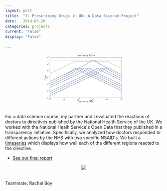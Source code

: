 ```yaml
---
layout: post
title:  "7: Prescribing Drugs in UK: A Data Science Project"
date:   2014-05-20
categories: projects
current: "False"
display: "False"

---
```

<center><img src="images/projects/lesspeaks.jpg" width="50%"></center><br> 


For a data science course, my partner and I evaluated the reactions of doctors to directives published by the National Health Service of the UK. We worked with the National Healh Service's Open Data that they published in a transparency initiative. Specifically, we analyzed how doctors responded to different actions by the NHS with two specific NSAID's. We built a [timeseries](https://www.dropbox.com/s/eviombgon1jb9ji/NSAIDmapTimeseries.avi?dl=0) which displays how well each of the different regions reacted to the directive.

* [See our final report](https://www.dropbox.com/s/z354fimlei0zgcu/NHS___Data_Science.pdf?dl=0)

<center><img src="images/projects/discreteHeatMap.jpg" width="50%"></center><br>  


Teammate: Rachel Boy